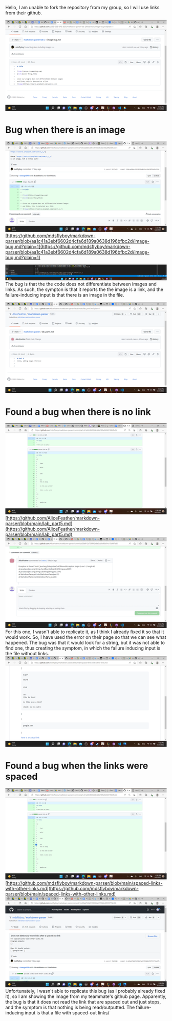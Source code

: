 Hello, I am unable to fork the repository from my group, so I will use links from their github.

![Image bug](ImageBug.png)
# Bug when there is an image
![Code Diff 1](codeDiffB1.png)
[https://github.com/mdsflyboy/markdown-parser/blob/aa1c41a3ebf6602d4cfa6d189a0638d196bfbc2d/image-bug.md?plain=1](https://github.com/mdsflyboy/markdown-parser/blob/aa1c41a3ebf6602d4cfa6d189a0638d196bfbc2d/image-bug.md?plain=1)

![Bug 1 Symptom](Bug1Symptom.png)
The bug is that the the code does not differentiate between images and links. As such, the sympton is that it reports the the image is a link, and the failure-inducing input is that there is an image in the file.

![Bug 2](noLinkBug.png)
# Found a bug when there is no link
![Code Diff 1](codeDiffB2.png)
[https://github.com/AliceFeather/markdown-parser/blob/main/lab_part5.md](https://github.com/AliceFeather/markdown-parser/blob/main/lab_part5.md)
![Bug 2 Symptom](Bug2Symptom.png)
For this one, I wasn't able to replicate it, as I think I already fixed it so that it would work. So, I have used the error on their page so that we can see what happened. The bug was that it would look for a string, but it was not able to find one, thus creating the symptom, in which the failure inducing input is the file without links.
![Space link bug](spacedLinkBug.png)
# Found a bug when the links were spaced
![Code Diff 1](codeDiffB3.png)
[https://github.com/mdsflyboy/markdown-parser/blob/main/spaced-links-with-other-links.md](https://github.com/mdsflyboy/markdown-parser/blob/main/spaced-links-with-other-links.md)
![Bug3Symptom](Bug3Symptom.png)
Unfortunately, I wasn't able to replicate this bug (as I probably already fixed it), so I am showing the image from my teammate's github page. Apparently, the bug is that it does not read the link that are spaced out and just stops, and the symptom is that nothing is being read/outputted. The failure-inducing input is that a file with spaced-out links/
